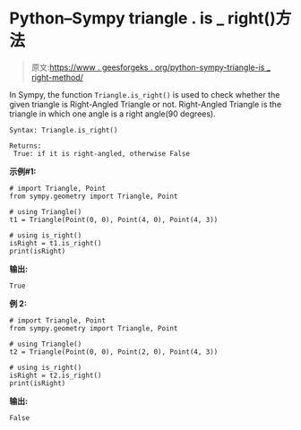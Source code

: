 # Python–Sympy triangle . is _ right()方法

> 原文:[https://www . geesforgeks . org/python-sympy-triangle-is _ right-method/](https://www.geeksforgeeks.org/python-sympy-triangle-is_right-method/)

In Sympy, the function `Triangle.is_right()` is used to check whether the given triangle is Right-Angled Triangle or not. Right-Angled Triangle is the triangle in which one angle is a right angle(90 degrees).

```
Syntax: Triangle.is_right()

Returns: 
 True: if it is right-angled, otherwise False

```

**示例#1:**

```
# import Triangle, Point
from sympy.geometry import Triangle, Point

# using Triangle()
t1 = Triangle(Point(0, 0), Point(4, 0), Point(4, 3))

# using is_right()
isRight = t1.is_right()
print(isRight)
```

**输出:**

```
True
```

**例 2:**

```
# import Triangle, Point
from sympy.geometry import Triangle, Point

# using Triangle()
t2 = Triangle(Point(0, 0), Point(2, 0), Point(4, 3))

# using is_right()
isRight = t2.is_right()
print(isRight)
```

**输出:**

```
False
```